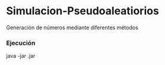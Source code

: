 # Simulacion-Pseudoaleatiorios
Generación de números mediante diferentes métodos 

### Ejecución
java -jar <nombre del archivo>.jar
